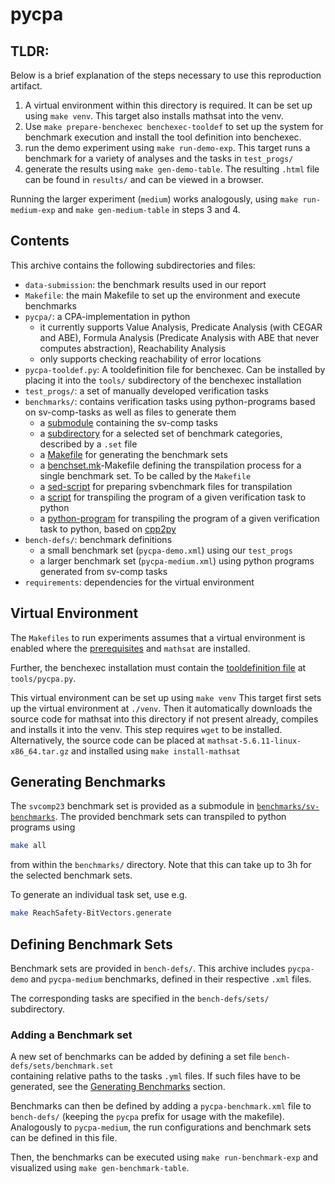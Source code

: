 # pycpa

## TLDR:

Below is a brief explanation of the steps necessary to use this reproduction artifact.

1. A virtual environment within this directory is required. It can be set up using `make venv`. This target also installs mathsat into the venv.
2. Use `make prepare-benchexec benchexec-tooldef` to set up the system for benchmark execution and install the tool definition into benchexec.
3. run the demo experiment using `make run-demo-exp`. This target runs a benchmark for a variety of analyses and the tasks in `test_progs/`
4. generate the results using `make gen-demo-table`. The resulting `.html` file can be found in `results/` and can be viewed in a browser.

Running the larger experiment (`medium`) works analogously, using `make run-medium-exp` and `make gen-medium-table` in steps 3 and 4.


## Contents
This archive contains the following subdirectories and files:

- `data-submission`: the benchmark results used in our report
- `Makefile`: the main Makefile to set up the environment and execute benchmarks
- `pycpa/`: a CPA-implementation in python
    - it currently supports Value Analysis, Predicate Analysis (with CEGAR and ABE), Formula Analysis (Predicate Analysis with ABE that never computes abstraction), Reachability Analysis
    - only supports checking reachability of error locations
- `pycpa-tooldef.py`: A tooldefinition file for benchexec. Can be installed by placing it into the `tools/` subdirectory of the benchexec installation
- `test_progs/`: a set of manually developed verification tasks
- `benchmarks/`: contains verification tasks using python-programs based on sv-comp-tasks as well as files to generate them
    - a [submodule](benchmarks/sv-benchmarks/) containing the sv-comp tasks
    - a [subdirectory](benchmarks/ReachSafety-Combinations/) for a selected set of benchmark categories, described by a `.set` file
    - a [Makefile](benchmarks/Makefile) for generating the benchmark sets
    - a [benchset.mk](benchmarks/benchset.mk)-Makefile defining the transpilation process for a single benchmark set. To be called by the `Makefile`
    - a [sed-script](benchmarks/prepare_c.txt) for preparing svbenchmark files for transpilation 
    - a [script](benchmarks/transpile.sh) for transpiling the program of a given verification task to python
    - a [python-program](benchmarks/c2py) for transpiling the program of a given verification task to python, based on [cpp2py](https://pypi.org/project/cpp2py/)
- `bench-defs/`: benchmark definitions
    - a small  benchmark set (`pycpa-demo.xml`) using our `test_progs`
    - a larger benchmark set (`pycpa-medium.xml`) using python programs generated from sv-comp tasks
- `requirements`: dependencies for the virtual environment

## Virtual Environment

The `Makefiles` to run experiments assumes that a virtual environment is enabled where the 
[prerequisites](requirements.txt) and `mathsat` are installed.

Further, the benchexec installation must contain the [tooldefinition file](pycpa-tooldef.py) at `tools/pycpa.py`.

This virtual environment can be set up using
```make venv```
This target first sets up the virtual environment at `./venv`.
Then it automatically downloads the source code for mathsat into this directory if not present already,
compiles and installs it into the venv.
This step requires `wget` to be installed. Alternatively, the source code can be 
placed at `mathsat-5.6.11-linux-x86_64.tar.gz` and 
installed using `make install-mathsat`


## Generating Benchmarks
The `svcomp23` benchmark set is provided as a submodule in [`benchmarks/sv-benchmarks`](benchmarks/sv-benchmarks).
The provided benchmark sets can transpiled to python programs using
```sh
make all
```
from within the `benchmarks/` directory.
Note that this can take up to 3h for the selected benchmark sets.

To generate an individual task set, use e.g.
```sh
make ReachSafety-BitVectors.generate
```


## Defining Benchmark Sets
Benchmark sets are provided in `bench-defs/`.
This archive includes `pycpa-demo` and `pycpa-medium` benchmarks, defined in their respective `.xml` files.

The corresponding tasks are specified in the `bench-defs/sets/` subdirectory.

### Adding a Benchmark set
A new set of benchmarks can be added by defining a set file `bench-defs/sets/benchmark.set`  
containing relative paths to the tasks `.yml` files.
If such files have to be generated, see the [Generating Benchmarks](#generating-benchmarks) section.

Benchmarks can then be defined by adding a `pycpa-benchmark.xml` file to `bench-defs/` 
(keeping the `pycpa` prefix for usage with the makefile).
Analogously to `pycpa-medium`, the run configurations and benchmark sets can be defined
in this file.

Then, the benchmarks can be executed using `make run-benchmark-exp` and visualized using `make gen-benchmark-table`.
